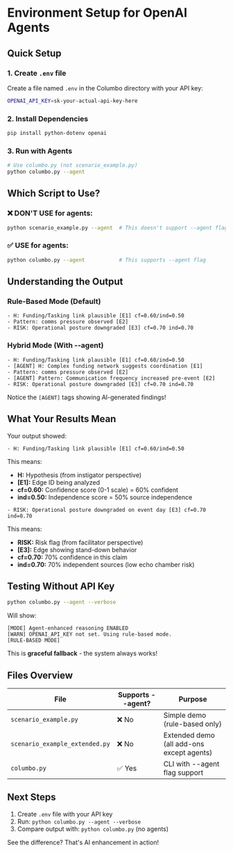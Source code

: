 # Environment Setup for OpenAI Agents

## Quick Setup

### 1. Create `.env` file
Create a file named `.env` in the Columbo directory with your API key:

```bash
OPENAI_API_KEY=sk-your-actual-api-key-here
```

### 2. Install Dependencies
```bash
pip install python-dotenv openai
```

### 3. Run with Agents
```bash
# Use columbo.py (not scenario_example.py)
python columbo.py --agent
```

## Which Script to Use?

### ❌ DON'T USE for agents:
```bash
python scenario_example.py --agent  # This doesn't support --agent flag
```

### ✅ USE for agents:
```bash
python columbo.py --agent           # This supports --agent flag
```

## Understanding the Output

### Rule-Based Mode (Default)
```
- H: Funding/Tasking link plausible [E1] cf=0.60/ind=0.50
- Pattern: comms pressure observed [E2]
- RISK: Operational posture downgraded [E3] cf=0.70 ind=0.70
```

### Hybrid Mode (With --agent)
```
- H: Funding/Tasking link plausible [E1] cf=0.60/ind=0.50
- [AGENT] H: Complex funding network suggests coordination [E1]
- Pattern: comms pressure observed [E2]
- [AGENT] Pattern: Communication frequency increased pre-event [E2]
- RISK: Operational posture downgraded [E3] cf=0.70 ind=0.70
```

Notice the `[AGENT]` tags showing AI-generated findings!

## What Your Results Mean

Your output showed:
```
- H: Funding/Tasking link plausible [E1] cf=0.60/ind=0.50
```

This means:
- **H:** Hypothesis (from instigator perspective)
- **[E1]:** Edge ID being analyzed
- **cf=0.60:** Confidence score (0-1 scale) = 60% confident
- **ind=0.50:** Independence score = 50% source independence

```
- RISK: Operational posture downgraded on event day [E3] cf=0.70 ind=0.70
```

This means:
- **RISK:** Risk flag (from facilitator perspective)
- **[E3]:** Edge showing stand-down behavior
- **cf=0.70:** 70% confidence in this claim
- **ind=0.70:** 70% independent sources (low echo chamber risk)

## Testing Without API Key

```bash
python columbo.py --agent --verbose
```

Will show:
```
[MODE] Agent-enhanced reasoning ENABLED
[WARN] OPENAI_API_KEY not set. Using rule-based mode.
[RULE-BASED MODE]
```

This is **graceful fallback** - the system always works!

## Files Overview

| File | Supports --agent? | Purpose |
|------|-------------------|---------|
| `scenario_example.py` | ❌ No | Simple demo (rule-based only) |
| `scenario_example_extended.py` | ❌ No | Extended demo (all add-ons except agents) |
| `columbo.py` | ✅ Yes | CLI with --agent flag support |

## Next Steps

1. Create `.env` file with your API key
2. Run: `python columbo.py --agent --verbose`
3. Compare output with: `python columbo.py` (no agents)

See the difference? That's AI enhancement in action!

